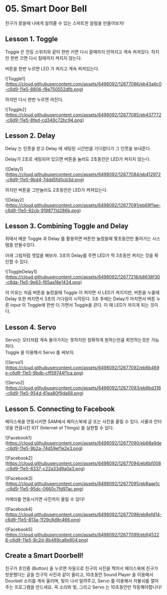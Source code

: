 # 05. Smart Door Bell

친구가 왔을때 나에게 알려줄 수 있는 스마트한 알람을 만들어보자!

## Lesson 1. Toggle

Toggle 은 전등 스위치와 같이 한번 키면 다시 끌때까지 안꺼지고 계속 켜져있다. 하지만 한번 끄면 다시 킬때까지 켜지지 않는다.

버튼을 한번 누르면 LED 가 켜지고 계속 켜져있는다.

![Toggle1] (https://cloud.githubusercontent.com/assets/6498092/12677086/eb43a6c0-c6d9-11e5-8806-f8e750552dfb.png)

하지만 다시 한번 누르면 꺼진다.

![Toggle2] (https://cloud.githubusercontent.com/assets/6498092/12677085/eb437772-c6d9-11e5-8fed-cd349c72bc94.png)

## Lesson 2. Delay

Delay 는 인풋을 받고 Delay 에 세팅된 시간만큼 기다렸다가 그 인풋을 보내준다.

Delay가 2초로 세팅되어 있으면 버튼을 눌러도 2초동안은 LED가 켜지지 않는다.

![Delay1] (https://cloud.githubusercontent.com/assets/6498092/12677084/eb412972-c6d9-11e5-9bd4-7ddd5fd0cb3d.png)

하지만 버튼을 그만눌러도 2초동안은 LED가 켜져있는다.

![Delay2] (https://cloud.githubusercontent.com/assets/6498092/12677091/eb69f1ae-c6d9-11e5-92cb-9198711d286b.png)

## Lesson 3. Combining Toggle and Delay

위에서 배운 Toggle 과 Delay 를 활용하면 버튼만 눌렀을때 몇초동안만 돌아가는 시스템을 만들수있다.

아래 그림처럼 셋업을 해보자. 3초의 Delay를 주면 LED가 딱 3초동안 켜지는 것을 확인할 수 있다.

![ToggleDelay1] (https://cloud.githubusercontent.com/assets/6498092/12677218/b8638f30-c6da-11e5-9e83-f65aa18e1434.png)

이 이유는 처음 버튼을 눌렀을때 Toggle 이 켜지면 서 LED가 켜지지만, 버튼을 누를때 Delay 또한 켜지면서 3초의 기다림이 시작된다. 3초 후에는 Delay가 마치면서 버튼 누른 input 이 Toggle에 한번 더 가면서 Toggle을 끈다. 이 때 LED가 꺼지게 되는 것이다.

## Lesson 4. Servo

Servo는 모터처럼 계속 돌아가지는 못하지만 정확하게 원하는만큼 회전하는것은 가능하다.  
Toggle 을 이용해서 Servo 를 써보자.

![Servo1] (https://cloud.githubusercontent.com/assets/6498092/12677092/eb6b469e-c6d9-11e5-9bdb-cff59744f1ca.png)

![Servo2] (https://cloud.githubusercontent.com/assets/6498092/12677093/eb6bd316-c6d9-11e5-954d-61ea80f9da68.png)

## Lesson 5. Connecting to Facebook

페이스북을 연동시키면 SAM에서 페이스북에 글 또는 사진을 올릴 수 있다.
사물과 인터넷을 연결시킨 IOT (Internet of Things) 을 실현할 수 있다.

![Facebook1] (https://cloud.githubusercontent.com/assets/6498092/12677090/eb68a9de-c6d9-11e5-9b2a-74d59ef1e2e3.png)

![Facebook2] (https://cloud.githubusercontent.com/assets/6498092/12677094/eb6bf008-c6d9-11e5-8337-c22a33d9a0a3.png)

![Facebook3] (https://cloud.githubusercontent.com/assets/6498092/12677095/eb8aae1c-c6d9-11e5-95dc-0660c7fd97ac.png)

카메라를 연동시키면 사진까지 올릴 수 있다!

![Facebook4] (https://cloud.githubusercontent.com/assets/6498092/12677098/eb8efd14-c6d9-11e5-813a-1f29c8d9c466.png)

![Facebook5] (https://cloud.githubusercontent.com/assets/6498092/12677099/eb945228-c6d9-11e5-8c2d-8b489ca8e804.png)

## Create a Smart Doorbell!

친구가 초인종 (Button) 을 누르면 자동으로 친구의 사진을 찍어서 페이스북에 친구가 방문했다는 글을 친구의 사진과 같이 올리고, 10초동안 Sound Player 을 이용해서 Doorbell 소리를 계속 울리며, 빛이 나서 알려주고, Servo 를 이용해서 자물쇠를 열어주는 프로그램을 만드세요. 꼭 소리와 빛, 그리고 Servo 는 10초동안만 작동해야합니다! 
